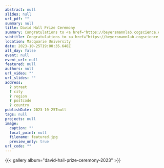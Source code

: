 ```yaml
---
abstract: null
slides: null
url_pdf: ""
summary: null
title: David Hall Prize Ceremony
summary: Congratulations to <a href="https://beyersmannlab.cogscience.org/author/jasmine-spencer/" target="_blank">Jasmine Spencer</a> and <a href="https://beyersmannlab.cogscience.org/author/esra-ataman/" target="_blank">Esra Ataman</a>, who were awarded the David Hall Prize for excellence in HDR research.
subtitle: Congratulations to <a href="https://beyersmannlab.cogscience.org/author/jasmine-spencer/" target="_blank">Jasmine Spencer</a> and <a href="https://beyersmannlab.cogscience.org/author/esra-ataman/" target="_blank">Esra Ataman</a>, who were awarded the David Hall Prize for excellence in HDR research.
location: Macquarie University
date: 2023-10-25T19:00:35.648Z
all_day: false
event: null
event_url: null
featured: null
authors: null
url_video: ""
url_slides: ""
address:
  ? street
  ? city
  ? region
  ? postcode
  ? country
publishDate: 2023-10-25Tnull
tags: null
projects: null
image:
  caption: ""
  focal_point: null
  filename: featured.jpg
  preview_only: true
url_code: ""
---
```


{{< gallery album="david-hall-prize-ceremony-2023" >}}
